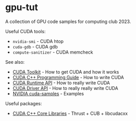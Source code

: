 # gpu-tut

A collection of GPU code samples for computing club 2023.

Useful CUDA tools:
* `nvidia-smi` - CUDA htop
* `cuda-gdb` - CUDA gdb
* `compute-sanitizer` - CUDA memcheck

See also:
* [CUDA Toolkit](https://docs.nvidia.com/cuda/) - How to get CUDA and how it works
* [CUDA C++ Programming Guide](https://docs.nvidia.com/cuda/cuda-c-programming-guide/) - How to write CUDA
* [CUDA Runtime API](https://docs.nvidia.com/cuda/cuda-runtime-api/) - How to really write CUDA
* [CUDA Driver API](https://docs.nvidia.com/cuda/cuda-driver-api/) - How to really really write CUDA
* [NVIDIA cuda-samples](https://github.com/NVIDIA/cuda-samples) - Examples

Useful packages:
* [CUDA C++ Core Libraries](https://github.com/nvidia/cccl) - Thrust + CUB + libcudacxx
